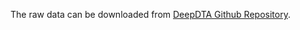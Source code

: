 The raw data can be downloaded from [DeepDTA Github Repository](https://github.com/hkmztrk/DeepDTA/tree/master/data).
